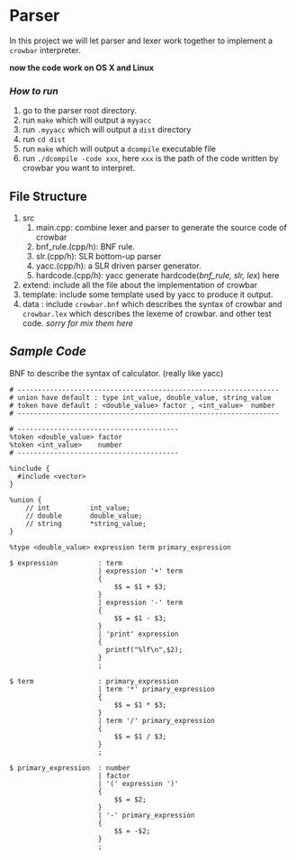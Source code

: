 # Parser

In this project we will let parser and lexer work together to implement a `crowbar` interpreter.

**now the code work on OS X and Linux**

### *How to run*

1. go to the parser root directory.
2. run `make` which will output a `myyacc`
3. run `.myyacc` which will output a `dist` directory
4. run `cd dist`
5. run `make` which will output a `dcompile` executable file
6. run `./dcompile -code xxx`, here `xxx` is the path of the code written by crowbar you want to interpret.

## File Structure
1. src
	1. main.cpp:  combine lexer and parser to generate the source code of crowbar
	2.  bnf_rule.(cpp/h):  BNF rule.
	3. slr.(cpp/h):   SLR  bottom-up parser
	4. yacc.(cpp/h): a SLR driven  parser generator.
	5. hardcode.(cpp/h): yacc generate hardcode(*bnf_rule, slr, lex*) here 
2. extend: include all the file about the implementation of crowbar
3. template: include some template used by yacc to produce it output.
4. data : include `crowbar.bnf` which describes the syntax of crowbar and `crowbar.lex` which describes the lexeme of crowbar. and other test code. *sorry for mix them here*

## *Sample Code*
BNF to describe the syntax of calculator. (really like yacc)
```
# -----------------------------------------------------------------
# union have default : type int_value, double_value, string_value
# token have default : <double_value> factor , <int_value>  number
# -----------------------------------------------------------------

# ----------------------------------------
%token <double_value> factor
%token <int_value>    number
# ----------------------------------------

%include {
  #include <vector>
}

%union {
    // int          int_value;
    // double       double_value;
    // string       *string_value;
}

%type <double_value> expression term primary_expression

$ expression          : term
                      | expression '+' term
                      {
                          $$ = $1 + $3;
                      }
                      | expression '-' term
                      {
                          $$ = $1 - $3;
                      }
                      | 'print' expression
                      {
                        printf("%lf\n",$2);
                      }
                      ;

$ term                : primary_expression
                      | term '*' primary_expression 
                      {
                          $$ = $1 * $3;
                      }
                      | term '/' primary_expression
                      {
                          $$ = $1 / $3;
                      }
                      ;

$ primary_expression  : number
                      | factor
                      | '(' expression ')'
                      {
                          $$ = $2;
                      }
                      | '-' primary_expression
                      {
                          $$ = -$2;
                      }
                      ;
```

